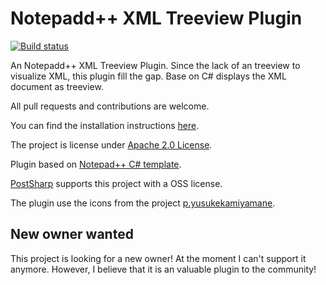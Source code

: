 # Notepadd++ XML Treeview Plugin

[![Build status](https://ci.appveyor.com/api/projects/status/mvhq920dyybn775a?svg=true)](https://ci.appveyor.com/project/joaoasrosa/nppxmltreeview)

An Notepadd++ XML Treeview Plugin. 
Since the lack of an treeview to visualize XML, this plugin fill the gap. Base on C# displays the XML document as treeview.

All pull requests and contributions are welcome.

You can find the installation instructions [here](https://github.com/joaoasrosa/nppxmltreeview/wiki).

The project is license under [Apache 2.0 License](http://www.apache.org/licenses/LICENSE-2.0).

Plugin based on [Notepad++ C# template](http://sourceforge.net/projects/sourcecookifier/files/other%20plugins/NppPlugin.NET.v0.5.zip/download).

[PostSharp](https://www.postsharp.net/) supports this project with a OSS license.

The plugin use the icons from the project [p.yusukekamiyamane](http://p.yusukekamiyamane.com/).

## New owner wanted

This project is looking for a new owner! At the moment I can't support it anymore. However, I believe that it is an valuable plugin to the community!
